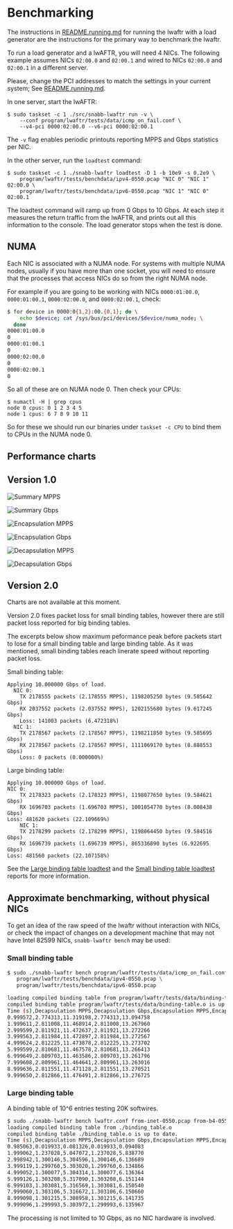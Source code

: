 # Benchmarking

The instructions in [README.running.md](README.running.md) for running the lwaftr
 with a load generator are the instructions for the primary way to benchmark the lwaftr.

To run a load generator and a lwAFTR, you will need 4 NICs. The following 
example assumes NICs `02:00.0` and `02:00.1` and wired to NICs `02:00.0` and
`02:00.1` in a different server.

Please, change the PCI addresses to match the settings in your current system; 
See [README.running.md](README.running.md).

In one server, start the lwAFTR:

```
$ sudo taskset -c 1 ./src/snabb-lwaftr run -v \
    --conf program/lwaftr/tests/data/icmp_on_fail.conf \
    --v4-pci 0000:02:00.0 --v6-pci 0000:02:00.1
```

The `-v` flag enables periodic printouts reporting MPPS and Gbps statistics per
NIC.

In the other server, run the `loadtest` command:

```
$ sudo taskset -c 1 ./snabb-lwaftr loadtest -D 1 -b 10e9 -s 0.2e9 \
    program/lwaftr/tests/benchdata/ipv4-0550.pcap "NIC 0" "NIC 1" 02:00.0 \
    program/lwaftr/tests/benchdata/ipv6-0550.pcap "NIC 1" "NIC 0" 02:00.1
```

The loadtest command will ramp up from 0 Gbps to 10 Gbps.  At each step it measures
the return traffic from the lwAFTR, and prints out all this information
to the console.  The load generator stops when the test is done.

## NUMA

Each NIC is associated with a NUMA node.  For systems with multiple NUMA
nodes, usually if you have more than one socket, you will need to ensure
that the processes that access NICs do so from the right NUMA node.

For example if you are going to be working with NICs `0000:01:00.0`,
`0000:01:00.1`, `0000:02:00.0`, and `0000:02:00.1`, check:

```bash
$ for device in 0000:0{1,2}:00.{0,1}; do \
    echo $device; cat /sys/bus/pci/devices/$device/numa_node; \
  done
0000:01:00.0
0
0000:01:00.1
0
0000:02:00.0
0
0000:02:00.1
0
```

So all of these are on NUMA node 0.  Then check your CPUs:

```
$ numactl -H | grep cpus
node 0 cpus: 0 1 2 3 4 5
node 1 cpus: 6 7 8 9 10 11
```

So for these we should run our binaries under `taskset -c CPU` to bind
them to CPUs in the NUMA node 0.

## Performance charts

## Version 1.0

![Summary MPPS](benchmarks-v1.0/lwaftr-mpps.png)

![Summary Gbps](benchmarks-v1.0/lwaftr-gbps.png)

![Encapsulation MPPS](benchmarks-v1.0/lwaftr-encapsulation-mpps.png)

![Encapsulation Gbps](benchmarks-v1.0/lwaftr-encapsulation-gbps.png)

![Decapsulation MPPS](benchmarks-v1.0/lwaftr-decapsulation-mpps.png)

![Decapsulation Gbps](benchmarks-v1.0/lwaftr-decapsulation-gbps.png)

## Version 2.0

Charts are not available at this moment.  

Version 2.0 fixes packet loss for small binding tables, however there are 
still packet loss reported for big binding tables.  

The excerpts below show maximum peformance peak before packets start to lose
for a small binding table and large binding table.  As it was mentioned, small
binding tables reach linerate speed without reporting packet loss.

Small binding table:

```
Applying 10.000000 Gbps of load.
  NIC 0:
    TX 2178555 packets (2.178555 MPPS), 1198205250 bytes (9.585642 Gbps)
    RX 2037552 packets (2.037552 MPPS), 1202155680 bytes (9.617245 Gbps)
    Loss: 141003 packets (6.472318%)
  NIC 1:
    TX 2178567 packets (2.178567 MPPS), 1198211850 bytes (9.585695 Gbps)
    RX 2178567 packets (2.178567 MPPS), 1111069170 bytes (8.888553 Gbps)
    Loss: 0 packets (0.000000%)
```

Large binding table:
    
```
Applying 10.000000 Gbps of load.
NIC 0:
    TX 2178323 packets (2.178323 MPPS), 1198077650 bytes (9.584621 Gbps)
    RX 1696703 packets (1.696703 MPPS), 1001054770 bytes (8.008438 Gbps)
Loss: 481620 packets (22.109669%)
    NIC 1:
    TX 2178299 packets (2.178299 MPPS), 1198064450 bytes (9.584516 Gbps)
    RX 1696739 packets (1.696739 MPPS), 865336890 bytes (6.922695 Gbps)
Loss: 481560 packets (22.107158%)
```

See the [Large binding table loadtest](benchmarks-v2.0/loadtest.txt) and the
[Small binding table loadtest](benchmarks-v2.0/loadtest-small.txt) reports for
more information.

## Approximate benchmarking, without physical NICs

To get an idea of the raw speed of the lwaftr without interaction with NICs,
or check the impact of changes on a development machine that may not have
Intel 82599 NICs, `snabb-lwaftr bench` may be used:

### Small binding table

```bash
$ sudo ./snabb-lwaftr bench program/lwaftr/tests/data/icmp_on_fail.conf \
   program/lwaftr/tests/benchdata/ipv4-0550.pcap \
   program/lwaftr/tests/benchdata/ipv6-0550.pcap

loading compiled binding table from program/lwaftr/tests/data/binding-table.o
compiled binding table program/lwaftr/tests/data/binding-table.o is up to date.
Time (s),Decapsulation MPPS,Decapsulation Gbps,Encapsulation MPPS,Encapsulation Gbps
0.999572,2.774313,11.319198,2.774313,13.094758
1.999611,2.811008,11.468914,2.811008,13.267960
2.999599,2.811921,11.472637,2.811921,13.272266
3.999563,2.811984,11.472897,2.811984,13.272567
4.999624,2.812225,11.473878,2.812225,13.273702
5.999599,2.810681,11.467578,2.810681,13.266413
6.999649,2.809703,11.463586,2.809703,13.261796
7.999608,2.809961,11.464641,2.809961,13.263016
8.999636,2.811551,11.471128,2.811551,13.270521
9.999650,2.812866,11.476491,2.812866,13.276725
```
### Large binding table

A binding table of 10^6 entries testing 20K softwires.

```bash
$ sudo ./snabb-lwaftr bench lwaftr.conf from-inet-0550.pcap from-b4-0550.pcap 
loading compiled binding table from ./binding_table.o
compiled binding table ./binding_table.o is up to date.
Time (s),Decapsulation MPPS,Decapsulation Gbps,Encapsulation MPPS,Encapsulation Gbps
0.985063,0.019933,0.081326,0.019933,0.094083
1.999062,1.237028,5.047072,1.237028,5.838770
2.998942,1.300146,5.304596,1.300146,6.136689
3.999119,1.299760,5.303020,1.299760,6.134866
4.999052,1.300077,5.304314,1.300077,6.136364
5.999126,1.303208,5.317090,1.303208,6.151144
6.999103,1.303081,5.316569,1.303081,6.150540
7.999060,1.303106,5.316672,1.303106,6.150660
8.999098,1.301215,5.308958,1.301215,6.141735
9.999096,1.299993,5.303972,1.299993,6.135967
```

The processing is not limited to 10 Gbps, as no NIC hardware is involved.
